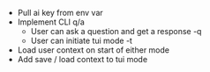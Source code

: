 - Pull ai key from env var
- Implement CLI q/a
  - User can ask a question and get a response -q
  - User can initiate tui mode -t
- Load user context on start of either mode
- Add save / load context to tui mode